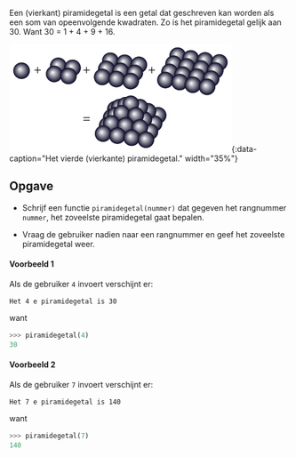 Een (vierkant) piramidegetal is een getal dat geschreven kan worden als een som van opeenvolgende kwadraten. Zo is het piramidegetal gelijk aan 30. Want 30 = 1 + 4 + 9 + 16.

![Het vierde (vierkante) piramidegetal.](media/Square_pyramidal_number.png "Het vierde (vierkante) piramidegetal."){:data-caption="Het vierde (vierkante) piramidegetal." width="35%"}

## Opgave

- Schrijf een functie `piramidegetal(nummer)` dat gegeven het rangnummer `nummer`, het zoveelste piramidegetal gaat bepalen.

- Vraag de gebruiker nadien naar een rangnummer en geef het zoveelste piramidegetal weer.

#### Voorbeeld 1

Als de gebruiker `4` invoert verschijnt er:
```
Het 4 e piramidegetal is 30
```

want
```python
>>> piramidegetal(4)
30
```

#### Voorbeeld 2

Als de gebruiker `7` invoert verschijnt er:
```
Het 7 e piramidegetal is 140
```

want
```python
>>> piramidegetal(7)
140
```
